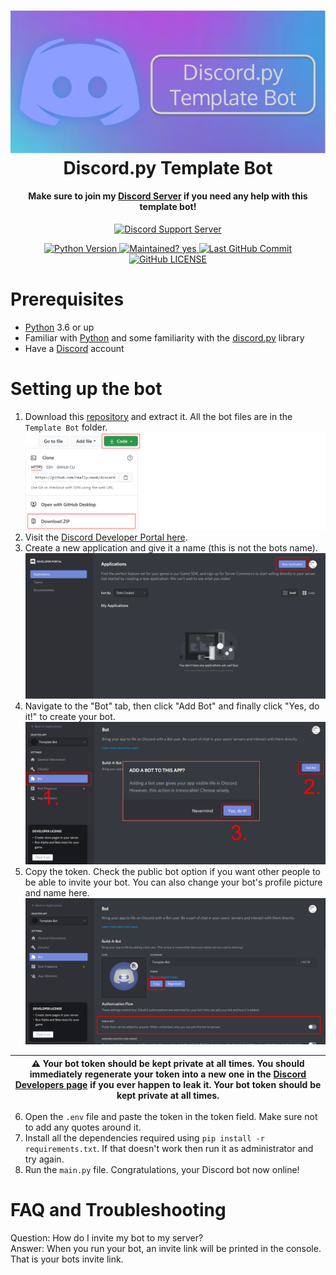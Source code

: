 <h1 align="center">
  <img src="./images/Discord.py Template Bot Splash.svg" alt="Discord.py Template Bot" width="800px">
  <br>
  Discord.py Template Bot
</h1>
<h4 align="center">Make sure to join my <a href="https://discord.gg/CYcNNXP">Discord Server</a> if you need any help with this template bot!</h4>
<p align="center">
  <a href="https://discord.gg/CYcNNXP">
    <img src="https://img.shields.io/discord/757944575594725428?color=2cc3d4&label=Discord%20Support%20Server" alt="Discord Support Server">
  </a>
</p>
<p align="center">
  <a href="https://github.com/really-noob/discord.py-bot-template/blob/master/Template%20Bot/main.py">
    <img src="https://img.shields.io/badge/python-3.6|3.7|3.8|3.9-blue" alt="Python Version">
  </a>
  <a href="https://github.com/really-noob/discord.py-bot-template">
    <img src="https://img.shields.io/badge/Maintained%3F-yes-green" alt="Maintained? yes">
  </a>
  <a href="https://github.com/really-noob/discord.py-bot-template/commits/master">
    <img src="https://img.shields.io/github/last-commit/really-noob/discord.py-bot-template" alt="Last GitHub Commit">
  </a>
  <a href="https://github.com/really-noob/discord.py-bot-template/blob/master/LICENSE">
    <img src="https://img.shields.io/github/license/really-noob/discord.py-bot-template" alt="GitHub LICENSE">
  </a>
</p>

# Prerequisites
 - [Python](https://www.python.org/downloads/) 3.6 or up
 - Familiar with [Python](https://www.python.org/) and some familiarity with the [discord.py](https://discordpy.readthedocs.io/en/stable/index.html) library
 - Have a [Discord](https://discord.com/) account
 
# Setting up the bot
1. Download this [repository](https://github.com/really-noob/discord.py-bot-template) and extract it. All the bot files are in the `Template Bot` folder.
![Download Bot](/images/Download.PNG)
2. Visit the [Discord Developer Portal here](https://discord.com/developers/applications).
3. Create a new application and give it a name (this is not the bots name).
![New Application](./images/New%20Application.png)
4. Navigate to the "Bot" tab, then click "Add Bot" and finally click "Yes, do it!" to create your bot.
![Make the Bot](./images/Make%20Bot.PNG)
5. Copy the token. Check the public bot option if you want other people to be able to invite your bot. You can also change your bot's profile picture and name here.
![Copy Bot Token](/images/Copy%20Token.PNG)

| :warning: Your bot token should be kept private at all times. You should immediately regenerate your token into a new one in the [Discord Developers page](https://discord.com/developers/applications) if you ever happen to leak it. Your bot token should be kept private at all times. |
| --- |

6. Open the `.env` file and paste the token in the token field. Make sure not to add any quotes around it.
7. Install all the dependencies required using `pip install -r requirements.txt`. If that doesn't work then run it as administrator and try again.
8. Run the `main.py` file. Congratulations, your Discord bot now online!

# FAQ and Troubleshooting
Question: How do I invite my bot to my server? \
Answer: When you run your bot, an invite link will be printed in the console. That is your bots invite link.
